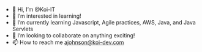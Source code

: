 - 👋 Hi, I’m @Koi-IT
- 👀 I’m interested in learning!
- 🌱 I’m currently learning Javascript, Agile practices, AWS, Java, and Java Servlets
- 💞️ I’m looking to collaborate on anything exciting!
- 📫 How to reach me ajohnson@koi-dev.com

<!---
Koi-IT/Koi-IT is a ✨ special ✨ repository because its `README.md` (this file) appears on your GitHub profile.
You can click the Preview link to take a look at your changes.
--->
